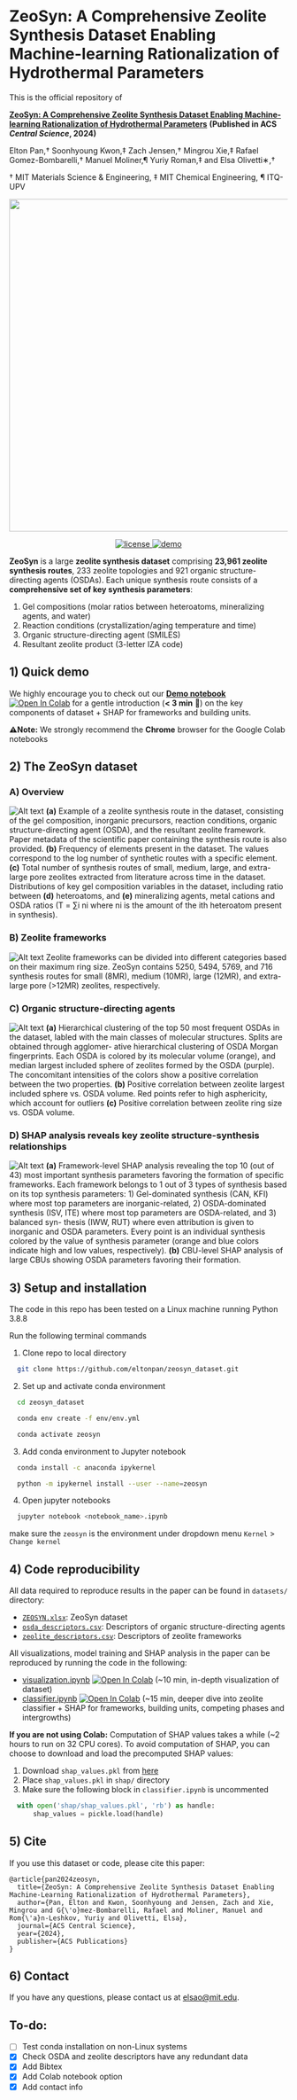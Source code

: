 # ZeoSyn: A Comprehensive Zeolite Synthesis Dataset Enabling Machine-learning Rationalization of Hydrothermal Parameters

This is the official repository of

[**ZeoSyn: A Comprehensive Zeolite Synthesis Dataset Enabling Machine-learning Rationalization of Hydrothermal Parameters**](https://doi.org/10.1021/acscentsci.3c01615) **(Published in ACS *Central Science*, 2024)**

Elton Pan,† Soonhyoung Kwon,‡ Zach Jensen,† Mingrou Xie,‡ Rafael Gomez-Bombarelli,† Manuel Moliner,¶ Yuriy Roman,‡ and Elsa Olivetti∗,†

† MIT Materials Science & Engineering, ‡ MIT Chemical Engineering, ¶ ITQ-UPV

<p align="center">
  <img src="/figures/TOC.png" width="600"/> 
</p>

<p align="center">
  <a href="/LICENSE">
      <img alt="license" src="https://img.shields.io/badge/license-MIT-green" />
  </a>

  <a href="https://colab.research.google.com/drive/1pIdzgTtcXFj7JGqIAyhQLl41j4ksE11E?usp=sharing">
      <img alt="demo" src="https://colab.research.google.com/assets/colab-badge.svg" />
  </a>
</p>



**ZeoSyn** is a large **zeolite synthesis dataset** comprising **23,961 zeolite synthesis routes**, 233 zeolite topologies and 921 organic structure-directing agents (OSDAs).
Each unique synthesis route consists of a **comprehensive set of key synthesis parameters**:
1. Gel compositions (molar ratios between heteroatoms, mineralizing agents, and water)
2. Reaction conditions (crystallization/aging temperature and time)
3. Organic structure-directing agent (SMILES)
4. Resultant zeolite product (3-letter IZA code)

## 1) Quick demo

We highly encourage you to check out our **[Demo notebook](/demo.ipynb)** [![Open In Colab](https://colab.research.google.com/assets/colab-badge.svg)](https://colab.research.google.com/drive/1pIdzgTtcXFj7JGqIAyhQLl41j4ksE11E?usp=sharing) for a gentle introduction (**< 3 min** 🎉) on the key components of dataset + SHAP for frameworks and building units.

**⚠️Note:** We strongly recommend the **Chrome** browser for the Google Colab notebooks


## 2) The ZeoSyn dataset

### A) Overview
![Alt text](/figures/figure1.jpg "overview")
**(a)** Example of a zeolite synthesis route in the
dataset, consisting of the gel composition, inorganic precursors, reaction conditions, organic
structure-directing agent (OSDA), and the resultant zeolite framework. Paper metadata of
the scientific paper containing the synthesis route is also provided. **(b)** Frequency of elements
present in the dataset. The values correspond to the log number of synthetic routes with a
specific element. **(c)** Total number of synthesis routes of small, medium, large, and extra-large pore zeolites extracted from literature across time in the dataset. Distributions of key gel composition variables in the dataset, including ratio between **(d)** heteroatoms, and **(e)**
mineralizing agents, metal cations and OSDA ratios (T = ∑i ni where ni is the amount of the ith heteroatom present in synthesis).

### B) Zeolite frameworks
![Alt text](/figures/zeo_distribution_by_zeotype_pore.png "frameworks")
Zeolite frameworks can be divided into different categories based on their maximum ring
size. ZeoSyn contains 5250, 5494, 5769, and 716 synthesis routes for small (8MR), medium
(10MR), large (12MR), and extra-large pore (>12MR) zeolites, respectively.

### C) Organic structure-directing agents
![Alt text](/figures/osda_hierarchy.jpg "osda")
**(a)** Hierarchical clustering of the top 50 most frequent OSDAs in the dataset,
labled with the main classes of molecular structures. Splits are obtained through agglomer-
ative hierarchical clustering of OSDA Morgan fingerprints. Each OSDA is colored by its
molecular volume (orange), and median largest included sphere of zeolites formed by the
OSDA (purple). The concomitant intensities of the colors show a positive correlation between the two properties. **(b)** Positive correlation between zeolite largest included sphere vs.
OSDA volume. Red points refer to high asphericity, which account for outliers **(c)** Positive
correlation between zeolite ring size vs. OSDA volume.

### D) SHAP analysis reveals key zeolite structure-synthesis relationships
![Alt text](/figures/figure4.jpg "shap")
**(a)** Framework-level SHAP analysis revealing the top 10 (out of 43) most important
synthesis parameters favoring the formation of specific frameworks. Each framework belongs
to 1 out of 3 types of synthesis based on its top synthesis parameters: 1) Gel-dominated synthesis (CAN, KFI) where most top parameters are inorganic-related, 2) OSDA-dominated
synthesis (ISV, ITE) where most top parameters are OSDA-related, and 3) balanced syn-
thesis (IWW, RUT) where even attribution is given to inorganic and OSDA parameters.
Every point is an individual synthesis colored by the value of synthesis parameter (orange
and blue colors indicate high and low values, respectively). **(b)** CBU-level SHAP analysis
of large CBUs showing OSDA parameters favoring their formation.

## 3) Setup and installation

The code in this repo has been tested on a Linux machine running Python 3.8.8

Run the following terminal commands 

1. Clone repo to local directory

```bash
  git clone https://github.com/eltonpan/zeosyn_dataset.git
```

2. Set up and activate conda environment
```bash
  cd zeosyn_dataset
```
```bash
  conda env create -f env/env.yml
```
```bash
  conda activate zeosyn
```

3. Add conda environment to Jupyter notebook
```bash
  conda install -c anaconda ipykernel
```
```bash
  python -m ipykernel install --user --name=zeosyn
```

4. Open jupyter notebooks
```bash
  jupyter notebook <notebook_name>.ipynb
```

make sure the `zeosyn` is the environment under dropdown menu `Kernel` > `Change kernel`

## 4) Code reproducibility

All data required to reproduce results in the paper can be found in `datasets/` directory:

* [`ZEOSYN.xlsx`](/dataset/ZEOSYN.xlsx): ZeoSyn dataset
* [`osda_descriptors.csv`](/dataset/osda_descriptors.csv): Descriptors of organic structure-directing agents
* [`zeolite_descriptors.csv`](/dataset/zeolite_descriptors.csv): Descriptors of zeolite frameworks

All visualizations, model training and SHAP analysis in the paper can be reproduced by running the code in the following: 
* [visualization.ipynb](/visualization.ipynb) [![Open In Colab](https://colab.research.google.com/assets/colab-badge.svg)](https://colab.research.google.com/drive/1yUN0HfLVGgvQfThnRSFJjWw1Xwyncg0s?usp=sharing) (~10 min, in-depth visualization of dataset)
* [classifier.ipynb](/classifier.ipynb) [![Open In Colab](https://colab.research.google.com/assets/colab-badge.svg)](https://colab.research.google.com/drive/1vKvWxqcP0Cs4CxCqDcL1TQwp8EJYw1PZ?usp=sharing) (~15 min, deeper dive into zeolite classifier + SHAP for frameworks, building units, competing phases and intergrowths)

**If you are not using Colab:** Computation of SHAP values takes a while (~2 hours to run on 32 CPU cores). To avoid computation of SHAP, you can choose to download and load the precomputed SHAP values:
1. Download `shap_values.pkl` from [here](https://figshare.com/s/5519f7668ff2f631f47f)
2. Place `shap_values.pkl` in `shap/` directory
3. Make sure the following block in `classifier.ipynb` is uncommented
  ```python 
    with open('shap/shap_values.pkl', 'rb') as handle:
        shap_values = pickle.load(handle)
  ``` 


## 5) Cite
If you use this dataset or code, please cite this paper:
```
@article{pan2024zeosyn,
  title={ZeoSyn: A Comprehensive Zeolite Synthesis Dataset Enabling Machine-Learning Rationalization of Hydrothermal Parameters},
  author={Pan, Elton and Kwon, Soonhyoung and Jensen, Zach and Xie, Mingrou and G{\'o}mez-Bombarelli, Rafael and Moliner, Manuel and Rom{\'a}n-Leshkov, Yuriy and Olivetti, Elsa},
  journal={ACS Central Science},
  year={2024},
  publisher={ACS Publications}
}
```

## 6) Contact
If you have any questions, please contact us at [elsao@mit.edu](mailto:elsao@mit.edu).

## To-do:
- [ ] Test conda installation on non-Linux systems
- [x] Check OSDA and zeolite descriptors have any redundant data
- [x] Add Bibtex
- [x] Add Colab notebook option
- [x] Add contact info